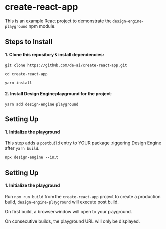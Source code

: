 # create-react-app

This is an example React project to demonstrate the `design-engine-playground` npm module.

## Steps to Install

#### 1. Clone this repository & install dependencies:

`git clone https://github.com/de-ai/create-react-app.git`

`cd create-react-app`

`yarn install`

#### 2. Install Design Engine playground for the project:

`yarn add design-engine-playground`

## Setting Up
#### 1. Initialize the playground

This step adds a `postbuild` entry to YOUR package triggering Design Engine after `yarn build`.

`npx design-engine --init`

## Setting Up
#### 1. Initialize the playground

Run `npm run build` from the `create-react-app` project to create a production build, `design-engine-playground` will execute post build.

On first build, a browser window will open to your playground.

On consecutive builds, the playground URL will only be displayed.
